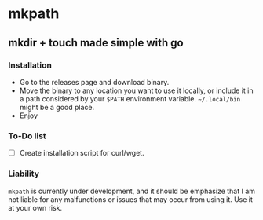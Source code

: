 # mkpath

## mkdir + touch made simple with go

### Installation

* Go to the releases page and download binary.
* Move the binary to any location you want to use it locally, or include it in a path considered by your `$PATH` environment variable. `~/.local/bin` might be a good place.
* Enjoy

### To-Do list

* [ ] Create installation script for curl/wget.

### Liability

`mkpath` is currently under development, and it should be emphasize that I am not liable for any malfunctions or issues that may occur from using it. Use it at your own risk.